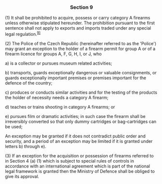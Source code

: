 ### <a name="section_9"></a><p align="center">Section 9</p>

(1) It shall be prohibited to acquire, possess or carry category A firearms unless otherwise stipulated hereunder. The prohibition pursuant to the first sentence shall not apply to exports and imports traded under any special legal regulation.<a name="fn9_ref"></a><sup>[9)](#fn9)</sup>

(2) The Police of the Czech Republic (hereinafter referred to as the 'Police') may grant an exception to the holder of a firearm permit for group A or of a firearm licence for groups A, F, G, H, I, or J, who

a) is a collector or pursues museum related activities;

b) transports, guards exceptionally dangerous or valuable consignments, or guards exceptionally important premises or premises important for the defence of the country;

c) produces or conducts similar activities and for the testing of the products the holder of necessity needs a category A firearm;

d) teaches or trains shooting in category A firearms; or

e) pursues film or dramatic activities; in such case the firearm shall be irreversibly converted so that only dummy cartridges or bag-cartridges can be used;

An exception may be granted if it does not contradict public order and security, and a period of an exception may be limited if it is granted under letters b) through e).

(3) If an exception for the acquisition or possession of firearms referred to in Section 4 (a) (1) which is subject to special rules of controls in accordance with an international agreement which is part of the national legal framework is granted then the Ministry of Defence shall be obliged to give its approval.

